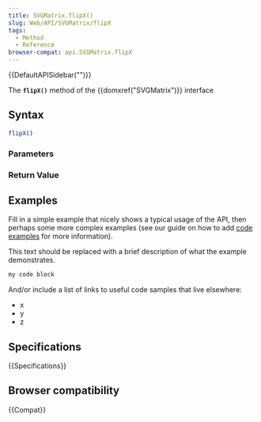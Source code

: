 ```yaml
---
title: SVGMatrix.flipX()
slug: Web/API/SVGMatrix/flipX
tags:
  - Method
  - Reference
browser-compat: api.SVGMatrix.flipX
---
```

{{DefaultAPISidebar("")}}

The **`flipX()`** method of the {{domxref("SVGMatrix")}} interface 

## Syntax

```js
flipX()
```

### Parameters



### Return Value



## Examples

Fill in a simple example that nicely shows a typical usage of the API, then perhaps some more complex examples (see our guide on how to add [code examples](/en-US/docs/MDN/Contribute/Structures/Code_examples) for more information).

This text should be replaced with a brief description of what the example demonstrates.

```js
my code block
```

And/or include a list of links to useful code samples that live elsewhere:

*   x
*   y
*   z

## Specifications

{{Specifications}}

## Browser compatibility

{{Compat}}

